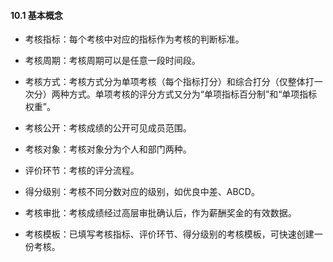 #### 10.1 基本概念

* 考核指标：每个考核中对应的指标作为考核的判断标准。

* 考核周期：考核周期可以是任意一段时间段。

* 考核方式：考核方式分为单项考核（每个指标打分）和综合打分（仅整体打一次分）两种方式。单项考核的评分方式又分为“单项指标百分制”和“单项指标权重”。

* 考核公开：考核成绩的公开可见成员范围。

* 考核对象：考核对象分为个人和部门两种。

* 评价环节：考核的评分流程。

* 得分级别：考核不同分数对应的级别，如优良中差、ABCD。

* 考核审批：考核成绩经过高层审批确认后，作为薪酬奖金的有效数据。

* 考核模板：已填写考核指标、评价环节、得分级别的考核模板，可快速创建一份考核。
